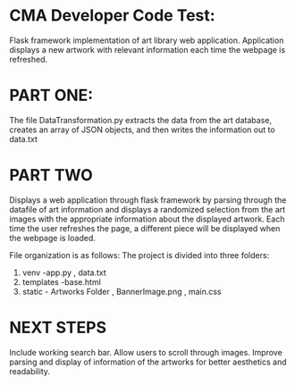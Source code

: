 
# CMA Developer Code Test:
Flask framework implementation of art library web application. 
Application displays a new artwork with relevant information each time the webpage is refreshed. 

# PART ONE:
 The file DataTransformation.py extracts the data from the art database, creates an array of JSON objects, and then writes the information out to data.txt
 
# PART TWO
Displays a web application through flask framework by parsing through the datafile of art information and displays a randomized selection from the art images with the appropriate information about the displayed artwork. Each time the user refreshes the page, a different piece will be displayed when the webpage is loaded. 

File organization is as follows: The project is divided into three folders: 
  1. venv
    -app.py
    , data.txt
  2. templates
    -base.html
  3. static
    - Artworks Folder
    , BannerImage.png
    , main.css
  
 # NEXT STEPS
 Include working search bar. Allow users to scroll through images. Improve parsing and display of information of the artworks for better aesthetics and readability. 
 
